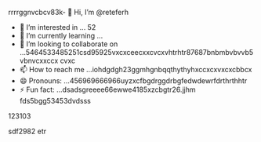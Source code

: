 rrrrggnvcbcv83k- 👋 Hi, I’m @reteferh
- 👀 I’m interested in ... 52
- 🌱 I’m currently learning ...
- 💞️ I’m looking to collaborate on ...5464533485251csd95925vxcxceecxxcvcxvhtrhtr87687bnbmbvbvvb5vbnvcxxccx cvxc
- 📫 How to reach me ...iohdgdgh23ggmhgnbqqthythyhxccxcxvxcxcbbcx
- 😄 Pronouns: ...456969666966uyzxcfbgdrggdrbgfedwdewrfdrthrthhtr
- ⚡ Fun fact: ...dsadsgreeee66ewwe4185xzcbgtr26.jjhm
fds5bgg53453dvdsss
<!---erersdfgjltyfbcxsdf62fghf
retefer/retefer is a ✨ special ✨ repository because xcvits `README.md` (thi3s sdvvdsfile) appears on your GitHub profile.fghfg12cvb12hhqqg
You can click the Preview link to take a look at your changes.455253658
--->123103
sdf2982
etr

